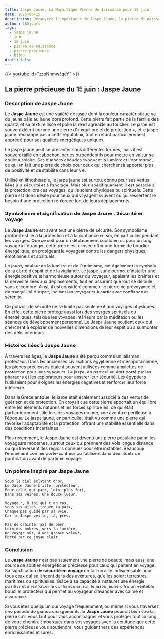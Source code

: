 ```yaml
---
title: Jaspe Jaune, La Magnifique Pierre de Naissance pour 15 juin
date: 2025-06-15
description: Découvrez l'importance de Jaspe Jaune, la pierre de naissance du 15 juin qui symbolise Sécurité en voyage. Laissez sa beauté et sa signification illuminer votre journée.
author: 365jours
tags:
  - jaspe jaune
  - juin
  - 15 juin
  - pierre de naissance
  - pierre précieuse
  - bijou
draft: false
---
```


{{< youtube id="zzpNnmw5qeY" >}}

## La pierre précieuse du 15 juin : Jaspe Jaune

### Description de Jaspe Jaune

Le **Jaspe Jaune** est une variété de jaspe dont la couleur caractéristique va du jaune pâle au jaune doré profond. Cette pierre fait partie de la famille des quartz, et sa texture lisse et polie la rend agréable au toucher. Le jaspe est souvent décrit comme une pierre d'« équilibre et de protection », et le jaspe jaune n’échappe pas à cette réputation, tout en étant particulièrement apprécié pour ses qualités énergétiques uniques.

Le jaspe jaune peut se présenter sous différentes formes, mais il est souvent taillé en cabochon, perles ou pendentifs pour mettre en valeur sa couleur solaire. Ses nuances chaudes évoquent la lumière et l'optimisme, ce qui en fait une pierre de choix pour ceux qui cherchent à apporter plus de positivité et de stabilité dans leur vie.

Utilisé en lithothérapie, le jaspe jaune est surtout connu pour ses vertus liées à la sécurité et à l’ancrage. Mais plus spécifiquement, il est associé à la protection lors des voyages, qu'ils soient physiques ou spirituels. Cette pierre est donc idéale pour ceux qui voyagent souvent ou qui ressentent le besoin d'une protection renforcée lors de leurs déplacements.

### Symbolisme et signification de Jaspe Jaune : Sécurité en voyage

Le **Jaspe Jaune** est avant tout une pierre de sécurité. Son symbolisme profond est lié à la protection et à la confiance en soi, en particulier pendant les voyages. Que ce soit pour un déplacement quotidien ou pour un long voyage à l'étranger, cette pierre est censée offrir une forme de bouclier énergétique, en protégeant le voyageur contre les dangers physiques, émotionnels et spirituels.

Le jaune, couleur de la lumière et de l’optimisme, est également le symbole de la clarté d’esprit et de la vigilance. Le jaspe jaune permet d’installer une énergie positive et harmonieuse autour du voyageur, apaisant les craintes et la nervosité liées aux déplacements, tout en assurant que tout se déroule sans encombre. Ainsi, il est considéré comme une pierre de prévoyance et de tranquillité d'esprit, incitant les voyageurs à partir avec confiance et sérénité.

Ce pouvoir de sécurité ne se limite pas seulement aux voyages physiques. En effet, cette pierre protège aussi lors des voyages spirituels ou énergétiques, tels que les voyages intérieurs par la méditation ou les séances de développement personnel. Le Jaspe Jaune soutient ceux qui cherchent à explorer de nouvelles dimensions de leur esprit ou à surmonter des défis intérieurs.

### Histoires liées à Jaspe Jaune

À travers les âges, le **Jaspe Jaune** a été perçu comme un talisman protecteur. Dans les anciennes civilisations égyptienne et mésopotamienne, les pierres précieuses étaient souvent utilisées comme amulettes de protection pour les voyageurs. Le jaspe, en particulier, était porté par les pharaons et les explorateurs pour assurer leur sécurité. Les égyptiens l’utilisaient pour éloigner les énergies négatives et renforcer leur force intérieure.

Dans la Grèce antique, le jaspe était également associé à des vertus de guérison et de protection. On croyait que cette pierre apportait un équilibre entre les éléments naturels et les forces spirituelles, ce qui était particulièrement utile lors des voyages en mer, une aventure périlleuse à l’époque. Le jaspe jaune, en particulier, était vu comme une pierre qui favorise l’adaptabilité et la protection, offrant une stabilité essentielle dans des conditions incertaines.

Plus récemment, le Jaspe Jaune est devenu une pierre populaire parmi les voyageurs modernes, surtout ceux qui prennent des vols longue distance ou qui traversent des régions connues pour être instables. Beaucoup l’emmènent comme porte-bonheur ou l’utilisent dans des rituels de purification avant de partir en voyage.

### Un poème inspiré par Jaspe Jaune

	Sous le ciel éclatant d'or,
	Le Jaspe Jaune brille, protecteur,
	Pour celui qui part, loin, plus fort,
	Dans ses veines, une douce lueur.
	
	Voyageur, ô toi qui t'en vas,
	Sous ses ailes, trouve la paix,
	Chaque pas guidé par sa voie,
	Car le Jaspe veille, là, près.
	
	Pas de crainte, pas de peur,
	Loin des ombres, vers la lumière,
	Un voyage sûr, d'une grande valeur,
	Porté par ce joyau clair.

### Conclusion

Le **Jaspe Jaune** n’est pas seulement une pierre de beauté, mais aussi une source de soutien énergétique précieuse pour ceux qui partent en voyage. Sa signification de **sécurité en voyage** en fait un allié indispensable pour tous ceux qui se lancent dans des aventures, qu’elles soient terrestres, maritimes ou spirituelles. Grâce à sa capacité à instaurer une énergie positive et à renforcer la confiance en soi, le jaspe jaune offre un véritable bouclier protecteur qui permet au voyageur d’avancer avec calme et assurance.

Si vous êtes quelqu’un qui voyage fréquemment, ou même si vous traversez une période de grands changements, le **Jaspe Jaune** pourrait bien être la pierre qu’il vous faut pour vous accompagner et vous protéger tout au long de votre chemin. Embarquez dans vos voyages avec la certitude que cette pierre précieuse vous soutiendra, vous guidant vers des expériences enrichissantes et sûres.